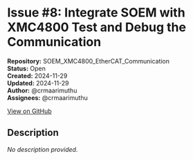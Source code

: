 # Issue #8: Integrate SOEM with XMC4800 Test and Debug the Communication

**Repository:** SOEM_XMC4800_EtherCAT_Communication  
**Status:** Open  
**Created:** 2024-11-29  
**Updated:** 2024-11-29  
**Author:** @crmaarimuthu  
**Assignees:** @crmaarimuthu  

[View on GitHub](https://github.com/Simtestlab/SOEM_XMC4800_EtherCAT_Communication/issues/8)

## Description

*No description provided.*